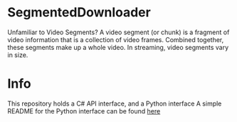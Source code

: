 # SegmentedDownloader
Unfamiliar to Video Segments?
A video segment (or chunk) is a fragment of video information that is a collection of video frames. Combined together, these segments make up a whole video. In streaming, video segments vary in size.


# Info
This repository holds a C# API interface, and a Python interface
A simple README for the Python interface can be found [here](https://github.com/Jawschamp/SegmentedDownloader/blob/main/Python/README.md)
